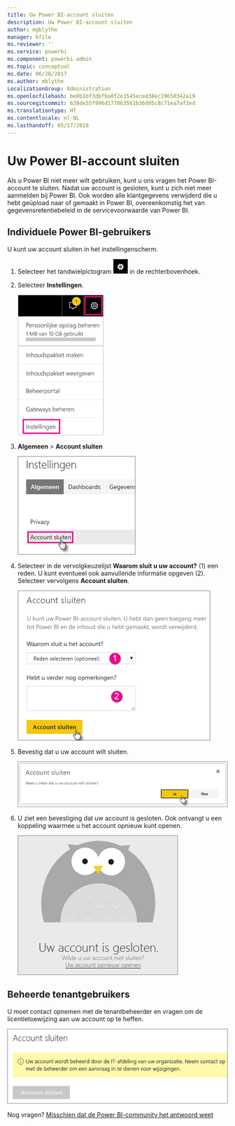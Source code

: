 ```yaml
---
title: Uw Power BI-account sluiten
description: Uw Power BI-account sluiten
author: mgblythe
manager: kfile
ms.reviewer: ''
ms.service: powerbi
ms.component: powerbi-admin
ms.topic: conceptual
ms.date: 06/28/2017
ms.author: mblythe
LocalizationGroup: Administration
ms.openlocfilehash: be0b1bf3dbfba0f2e1545eced38ec19650342a19
ms.sourcegitcommit: 638de55f996d177063561b36d95c8c71ea7af3ed
ms.translationtype: HT
ms.contentlocale: nl-NL
ms.lasthandoff: 05/17/2018
---
```

# <a name="closing-your-power-bi-account"></a>Uw Power BI-account sluiten
Als u Power BI niet meer wilt gebruiken, kunt u ons vragen het Power BI-account te sluiten.  Nadat uw account is gesloten, kunt u zich niet meer aanmelden bij Power BI.  Ook worden alle klantgegevens verwijderd die u hebt geüpload naar of gemaakt in Power BI, overeenkomstig het van gegevensretentiebeleid in de servicevoorwaarde van Power BI.

## <a name="individual-power-bi-users"></a>Individuele Power BI-gebruikers
U kunt uw account sluiten in het instellingenscherm.

1. Selecteer het tandwielpictogram ![](media/service-admin-closing-your-account/gear.png) in de rechterbovenhoek.
2. Selecteer **Instellingen**.
   
    ![](media/service-admin-closing-your-account/closeaccount-settings.png)
3. **Algemeen** > **Account sluiten**
   
    ![](media/service-admin-closing-your-account/closeaccount-settings2.png)
4. Selecteer in de vervolgkeuzelijst **Waarom sluit u uw account?** (1) een reden.  U kunt eventueel ook aanvullende informatie opgeven (2). Selecteer vervolgens **Account sluiten**.
   
    ![](media/service-admin-closing-your-account/closeaccount-settings3.png)
5. Bevestig dat u uw account wilt sluiten.
   
    ![](media/service-admin-closing-your-account/closeaccount-settings4.png)
6. U ziet een bevestiging dat uw account is gesloten. Ook ontvangt u een koppeling waarmee u het account opnieuw kunt openen.
   
    ![](media/service-admin-closing-your-account/closeaccount-settings5.png)

## <a name="managed-tenant-users"></a>Beheerde tenantgebruikers
U moet contact opnemen met de tenantbeheerder en vragen om de licentietoewijzing aan uw account op te heffen.

![](media/service-admin-closing-your-account/closeaccountmanaged.png)

Nog vragen? [Misschien dat de Power BI-community het antwoord weet](http://community.powerbi.com/)


